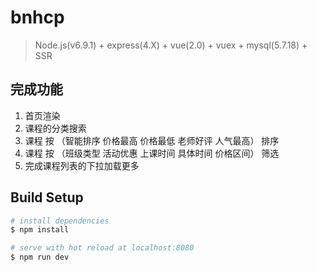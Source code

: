 # bnhcp

> Node.js(v6.9.1) + express(4.X) + vue(2.0) + vuex + mysql(5.7.18) + SSR
## 完成功能

1. 首页渲染
2. 课程的分类搜索
3. 课程 按 （智能排序 价格最高 价格最低 老师好评 人气最高） 排序
4. 课程 按 （班级类型 活动优惠 上课时间 具体时间 价格区间） 筛选
5. 完成课程列表的下拉加载更多 

## Build Setup

``` bash
# install dependencies
$ npm install 

# serve with hot reload at localhost:8080
$ npm run dev



